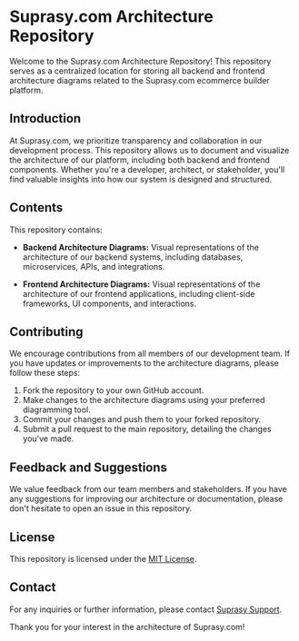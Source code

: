 # Suprasy.com Architecture Repository

Welcome to the Suprasy.com Architecture Repository! This repository serves as a centralized location for storing all backend and frontend architecture diagrams related to the Suprasy.com ecommerce builder platform.

## Introduction

At Suprasy.com, we prioritize transparency and collaboration in our development process. This repository allows us to document and visualize the architecture of our platform, including both backend and frontend components. Whether you're a developer, architect, or stakeholder, you'll find valuable insights into how our system is designed and structured.

## Contents

This repository contains:

- **Backend Architecture Diagrams:** Visual representations of the architecture of our backend systems, including databases, microservices, APIs, and integrations.

- **Frontend Architecture Diagrams:** Visual representations of the architecture of our frontend applications, including client-side frameworks, UI components, and interactions.

## Contributing

We encourage contributions from all members of our development team. If you have updates or improvements to the architecture diagrams, please follow these steps:

1. Fork the repository to your own GitHub account.
2. Make changes to the architecture diagrams using your preferred diagramming tool.
3. Commit your changes and push them to your forked repository.
4. Submit a pull request to the main repository, detailing the changes you've made.

## Feedback and Suggestions

We value feedback from our team members and stakeholders. If you have any suggestions for improving our architecture or documentation, please don't hesitate to open an issue in this repository.

## License

This repository is licensed under the [MIT License](LICENSE).

## Contact

For any inquiries or further information, please contact [Suprasy Support](mailto:support@suprasy.com).

Thank you for your interest in the architecture of Suprasy.com!
